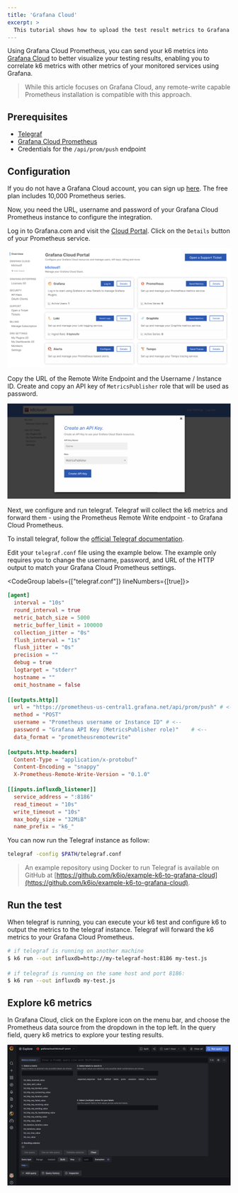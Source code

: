 ```yaml
---
title: 'Grafana Cloud'
excerpt: >
  This tutorial shows how to upload the test result metrics to Grafana Cloud using Grafana Cloud Prometheus and Telegraf'
---
```


Using Grafana Cloud Prometheus, you can send your k6 metrics into [Grafana Cloud](https://grafana.com/products/cloud/) to better visualize your testing results, enabling you to correlate k6 metrics with other metrics of your monitored services using Grafana.

> While this article focuses on Grafana Cloud, any remote-write capable Prometheus installation is compatible with this approach.

## Prerequisites

- [Telegraf](https://www.influxdata.com/time-series-platform/telegraf/)
- [Grafana Cloud Prometheus](https://grafana.com/products/cloud/features/#cloud-metrics)
- Credentials for the `/api/prom/push` endpoint

## Configuration

If you do not have a Grafana Cloud account, you can sign up [here](https://grafana.com/products/cloud/). The free plan includes 10,000 Prometheus series.

Now, you need the URL, username and password of your Grafana Cloud Prometheus instance to configure the integration. 

Log in to Grafana.com and visit the [Cloud Portal](https://grafana.com/docs/grafana-cloud/what-are/cloud-portal/). Click on the `Details` button of your Prometheus service.

![Grafana Cloud Portal](./images/GrafanaCloud/grafana_cloud_portal.png)

Copy the URL of the Remote Write Endpoint and the Username / Instance ID. Create and copy an API key of `MetricsPublisher` role that will be used as password.

![Create API Key](./images/GrafanaCloud/create_api_key_metrics_publisher.png)

Next, we configure and run telegraf. Telegraf will collect the k6 metrics and forward them - using the Prometheus Remote Write endpoint - to Grafana Cloud Prometheus.

To install telegraf, follow the [official Telegraf documentation](https://docs.influxdata.com/telegraf).

Edit your `telegraf.conf` file using the example below. The example only requires you to change the username, password, and URL of the HTTP output to match your Grafana Cloud Prometheus settings.

<CodeGroup labels={["telegraf.conf"]} lineNumbers={[true]}>

```toml
[agent]
  interval = "10s"
  round_interval = true
  metric_batch_size = 5000
  metric_buffer_limit = 100000
  collection_jitter = "0s"
  flush_interval = "1s"
  flush_jitter = "0s"
  precision = ""
  debug = true
  logtarget = "stderr"
  hostname = ""
  omit_hostname = false

[[outputs.http]]
  url = "https://prometheus-us-central1.grafana.net/api/prom/push" # <--
  method = "POST"
  username = "Prometheus username or Instance ID" # <--
  password = "Grafana API Key (MetricsPublisher role)"    # <--
  data_format = "prometheusremotewrite"

[outputs.http.headers]
  Content-Type = "application/x-protobuf"
  Content-Encoding = "snappy"
  X-Prometheus-Remote-Write-Version = "0.1.0"

[[inputs.influxdb_listener]]
  service_address = ":8186"
  read_timeout = "10s"
  write_timeout = "10s"
  max_body_size = "32MiB"
  name_prefix = "k6_"
```

</CodeGroup>

You can now run the Telegraf instance as follow:

```bash
telegraf -config $PATH/telegraf.conf
```

> An example repository using Docker to run Telegraf is available on GitHub at [https://github.com/k6io/example-k6-to-grafana-cloud](https://github.com/k6io/example-k6-to-grafana-cloud). 

## Run the test

When telegraf is running, you can execute your k6 test and configure k6 to output the metrics to the telegraf instance. Telegraf will forward the k6 metrics to your Grafana Cloud Prometheus.

```bash
# if telegraf is running on another machine
$ k6 run --out influxdb=http://my-telegraf-host:8186 my-test.js

# if telegraf is running on the same host and port 8186:
$ k6 run --out influxdb my-test.js
```

## Explore k6 metrics

In Grafana Cloud, click on the Explore icon on the menu bar, and choose the Prometheus data source from the dropdown in the top left. In the query field, query k6 metrics to explore your testing results.

![Explore k6 metrics in Grafana Cloud](./images/GrafanaCloud/grafana_cloud_explore_k6_metrics.png)
